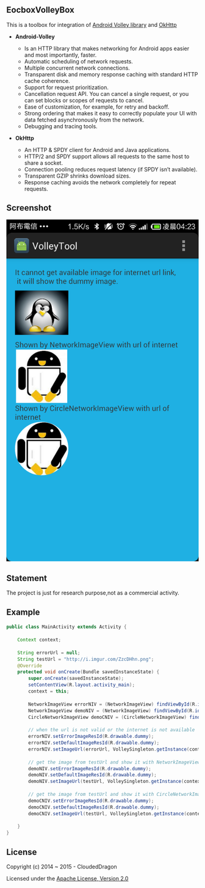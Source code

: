 EocboxVolleyBox  
----------

This is a toolbox for integration of [Android Volley library](https://android.googlesource.com/platform/frameworks/volley) and [OkHttp](https://github.com/square/okhttp)

* **Android-Volley**
    * Is an HTTP library that makes networking for Android apps easier and most importantly, faster. 
    * Automatic scheduling of network requests.
    * Multiple concurrent network connections.
    * Transparent disk and memory response caching with standard HTTP cache coherence.
    * Support for request prioritization.
    * Cancellation request API. You can cancel a single request, or you can set blocks or scopes of requests to cancel.
    * Ease of customization, for example, for retry and backoff.
    * Strong ordering that makes it easy to correctly populate your UI with data fetched asynchronously from the network.
    * Debugging and tracing tools.

* **OkHttp**
    * An HTTP & SPDY client for Android and Java applications. 
    * HTTP/2 and SPDY support allows all requests to the same host to share a socket.
    * Connection pooling reduces request latency (if SPDY isn’t available).
    * Transparent GZIP shrinks download sizes.
    * Response caching avoids the network completely for repeat requests.



## Screenshot
![](https://github.com/CloudedDragon/eocboxVolleyBox/blob/master/demo.png)


## Statement
The project is just for research purpose,not as a commercial activity.



## Example

``` java
public class MainActivity extends Activity {

    Context context;

    String errorUrl = null;
    String testUrl = "http://i.imgur.com/ZzcDHhn.png";
    @Override
    protected void onCreate(Bundle savedInstanceState) {
        super.onCreate(savedInstanceState);
        setContentView(R.layout.activity_main);
        context = this;

        NetworkImageView errorNIV = (NetworkImageView) findViewById(R.id.error_niv);
        NetworkImageView demoNIV = (NetworkImageView) findViewById(R.id.demo_niv);
        CircleNetworkImageView demoCNIV = (CircleNetworkImageView) findViewById(R.id.demo_cniv);

        // when the url is not valid or the internet is not available
        errorNIV.setErrorImageResId(R.drawable.dummy);
        errorNIV.setDefaultImageResId(R.drawable.dummy);
        errorNIV.setImageUrl(errorUrl, VolleySingleton.getInstance(context).getImageLoader());

        // get the image from testUrl and show it with NetworkImageView
        demoNIV.setErrorImageResId(R.drawable.dummy);
        demoNIV.setDefaultImageResId(R.drawable.dummy);
        demoNIV.setImageUrl(testUrl, VolleySingleton.getInstance(context).getImageLoader());

        // get the image from testUrl and show it with CircleNetworkImageView
        demoCNIV.setErrorImageResId(R.drawable.dummy);
        demoCNIV.setDefaultImageResId(R.drawable.dummy);
        demoCNIV.setImageUrl(testUrl, VolleySingleton.getInstance(context).getImageLoader());

    }
}

```
## License
Copyright (c) 2014 ~ 2015 - CloudedDragon

Licensed under the [Apache License, Version 2.0](http://www.apache.org/licenses/LICENSE-2.0.html)
